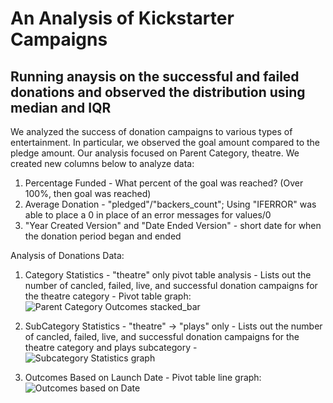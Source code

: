 # An Analysis of Kickstarter Campaigns
## Running anaysis on the successful and failed donations and observed the distribution using median and IQR
We analyzed the success of donation campaigns to various types of entertainment. In particular, we observed the goal amount compared to the pledge amount. Our analysis focused on Parent Category, theatre. We created new columns below to analyze data:
  1. Percentage Funded - What percent of the goal was reached? (Over 100%, then goal was reached)
  2. Average Donation - "pledged"/"backers_count"; Using "IFERROR" was able to place a 0 in place of an error messages for values/0
  3. "Year Created Version" and "Date Ended Version" - short date for when the donation period began and ended
  
  Analysis of Donations Data:
  1. Category Statistics - "theatre" only pivot table analysis
    - Lists out the number of cancled, failed, live, and successful donation campaigns for the theatre category
    - Pivot table graph: ![Parent Category Outcomes stacked_bar](https://user-images.githubusercontent.com/99375741/154866356-b7b665ee-7562-4438-8750-9b289afccd0f.png)

  2. SubCategory Statistics - "theatre" -> "plays" only
    - Lists out the number of cancled, failed, live, and successful donation campaigns for the theatre category and plays subcategory
    - ![Subcategory Statistics graph](https://user-images.githubusercontent.com/99375741/154866419-0def8109-572a-4a8c-9ddb-bf9ae5cecdaa.png)
 
  3. Outcomes Based on Launch Date
    - Pivot table line graph: ![Outcomes based on Date](https://user-images.githubusercontent.com/99375741/154866528-a6297327-e889-4940-b95a-cb89937440e4.png)
